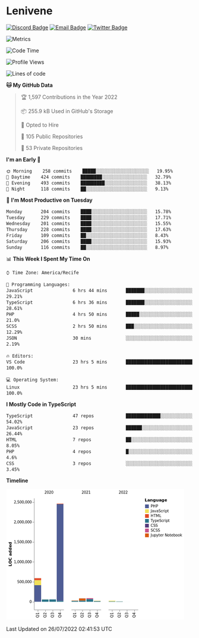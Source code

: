 # Lenivene

[![Discord Badge](https://img.shields.io/badge/-Lenivene%230715-black?style=flat-square&logo=Discord&logoColor=white)](http://discord.com/)
[![Email Badge](https://img.shields.io/badge/-lenivene@msn.com-black?style=flat-square&logo=Gmail&logoColor=white&link=mailto:lenivene@msn.com)](mailto:lenivene@msn.com)
[![Twitter Badge](https://img.shields.io/badge/-@enevinel-black?style=flat-square&logo=twitter&logoColor=white&link=https://twitter.com/enevinel)](https://twitter.com/enevinel)

<!-- https://github-readme-stats.vercel.app/api?username=lenivene&show_icons=true -->

<img src="https://metrics.lecoq.io/lenivene?template=classic&config.timezone=America%2FRecife" alt="Metrics" />

<!--START_SECTION:waka-->
![Code Time](http://img.shields.io/badge/Code%20Time-0%20secs-blue)

![Profile Views](http://img.shields.io/badge/Profile%20Views-0-blue)

![Lines of code](https://img.shields.io/badge/From%20Hello%20World%20I%27ve%20Written-3%20Million%20lines%20of%20code-blue)

**🐱 My GitHub Data** 

> 🏆 1,597 Contributions in the Year 2022
 > 
> 📦 255.9 kB Used in GitHub's Storage 
 > 
> 💼 Opted to Hire
 > 
> 📜 105 Public Repositories 
 > 
> 🔑 53 Private Repositories  
 > 
**I'm an Early 🐤** 

```text
🌞 Morning    258 commits    █████░░░░░░░░░░░░░░░░░░░░   19.95% 
🌆 Daytime    424 commits    ████████░░░░░░░░░░░░░░░░░   32.79% 
🌃 Evening    493 commits    █████████░░░░░░░░░░░░░░░░   38.13% 
🌙 Night      118 commits    ██░░░░░░░░░░░░░░░░░░░░░░░   9.13%

```
📅 **I'm Most Productive on Tuesday** 

```text
Monday       204 commits    ████░░░░░░░░░░░░░░░░░░░░░   15.78% 
Tuesday      229 commits    ████░░░░░░░░░░░░░░░░░░░░░   17.71% 
Wednesday    201 commits    ████░░░░░░░░░░░░░░░░░░░░░   15.55% 
Thursday     228 commits    ████░░░░░░░░░░░░░░░░░░░░░   17.63% 
Friday       109 commits    ██░░░░░░░░░░░░░░░░░░░░░░░   8.43% 
Saturday     206 commits    ████░░░░░░░░░░░░░░░░░░░░░   15.93% 
Sunday       116 commits    ██░░░░░░░░░░░░░░░░░░░░░░░   8.97%

```


📊 **This Week I Spent My Time On** 

```text
⌚︎ Time Zone: America/Recife

💬 Programming Languages: 
JavaScript               6 hrs 44 mins       ███████░░░░░░░░░░░░░░░░░░   29.21% 
TypeScript               6 hrs 36 mins       ███████░░░░░░░░░░░░░░░░░░   28.61% 
PHP                      4 hrs 50 mins       █████░░░░░░░░░░░░░░░░░░░░   21.0% 
SCSS                     2 hrs 50 mins       ███░░░░░░░░░░░░░░░░░░░░░░   12.29% 
JSON                     30 mins             ░░░░░░░░░░░░░░░░░░░░░░░░░   2.19%

🔥 Editors: 
VS Code                  23 hrs 5 mins       █████████████████████████   100.0%

💻 Operating System: 
Linux                    23 hrs 5 mins       █████████████████████████   100.0%

```

**I Mostly Code in TypeScript** 

```text
TypeScript               47 repos            █████████████░░░░░░░░░░░░   54.02% 
JavaScript               23 repos            ██████░░░░░░░░░░░░░░░░░░░   26.44% 
HTML                     7 repos             ██░░░░░░░░░░░░░░░░░░░░░░░   8.05% 
PHP                      4 repos             █░░░░░░░░░░░░░░░░░░░░░░░░   4.6% 
CSS                      3 repos             ░░░░░░░░░░░░░░░░░░░░░░░░░   3.45%

```


**Timeline**

![Chart not found](https://raw.githubusercontent.com/lenivene/lenivene/master/charts/bar_graph.png) 


 Last Updated on 26/07/2022 02:41:53 UTC
<!--END_SECTION:waka-->
